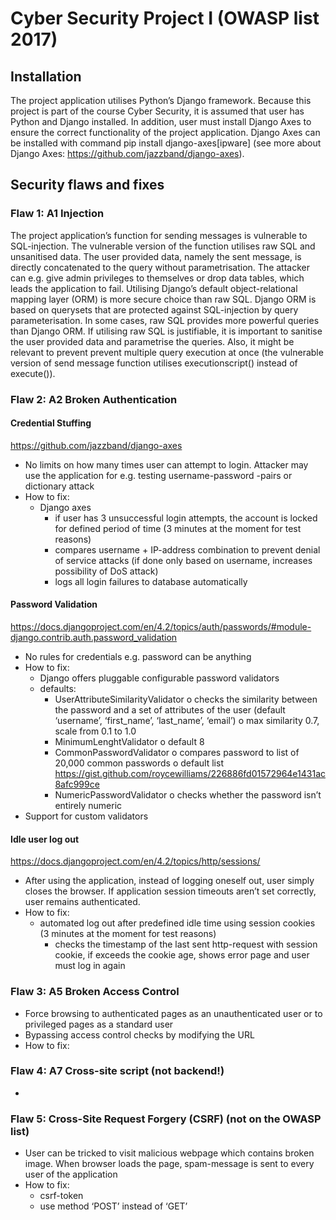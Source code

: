 # Cyber Security Project I (OWASP list 2017)

## Installation
The project application utilises Python’s Django framework. Because this project is part of the course Cyber Security, it is assumed that user has Python and Django installed. In addition, user must install Django Axes to ensure the correct functionality of the project application. Django Axes can be installed with command pip install django-axes[ipware] (see more about Django Axes: https://github.com/jazzband/django-axes). 

## Security flaws and fixes

### Flaw 1: A1 Injection
The project application’s function for sending messages is vulnerable to SQL-injection. The vulnerable version of the function utilises raw SQL and unsanitised data. The user provided data, namely the sent message, is directly concatenated to the query without parametrisation. The attacker can e.g. give admin privileges to themselves or drop data tables, which leads the application to fail. Utilising Django’s default object-relational mapping layer (ORM) is more secure choice than raw SQL. Django ORM is based on querysets that are protected against SQL-injection by query parameterisation.
In some cases, raw SQL provides more powerful queries than Django ORM. If utilising raw SQL is justifiable, it is important to sanitise the user provided data and parametrise the queries. Also, it might be relevant to prevent prevent multiple query execution at once (the vulnerable version of send message function utilises executionscript() instead of execute()). 

### Flaw 2: A2 Broken Authentication
#### Credential Stuffing
https://github.com/jazzband/django-axes
-	No limits on how many times user can attempt to login. Attacker may use the application for e.g. testing username-password -pairs or dictionary attack
-	How to fix:    
    -	Django axes  
        - if user has 3 unsuccessful login attempts, the account is locked for defined period of time (3 minutes at the moment for test reasons)
        -	compares username + IP-address combination to prevent denial of service attacks (if done only based on username, increases possibility of DoS attack) 
        -	logs all login failures to database automatically
#### Password Validation
https://docs.djangoproject.com/en/4.2/topics/auth/passwords/#module-django.contrib.auth.password_validation 
-	No rules for credentials e.g. password can be anything
-	How to fix:
    -	Django offers pluggable configurable password validators
    -	defaults:
        -	UserAttributeSimilarityValidator
            o	checks the similarity between the password and a set of attributes of the user (default ‘username’, ‘first_name’, ‘last_name’, ‘email’)
            o	max similarity 0.7, scale from 0.1 to 1.0
        -	MinimumLenghtValidator
            o	default 8
        -	CommonPasswordValidator
            o	compares password to list of 20,000 common passwords
            o	default list https://gist.github.com/roycewilliams/226886fd01572964e1431ac8afc999ce 
        -	NumericPasswordValidator
            o	checks whether the password isn’t entirely numeric
  -	Support for custom validators
#### Idle user log out
https://docs.djangoproject.com/en/4.2/topics/http/sessions/ 
-	After using the application, instead of logging oneself out, user simply closes the browser. If application session timeouts aren’t set correctly, user remains authenticated.
-	How to fix:
      -	automated log out after predefined idle time using session cookies (3 minutes at the moment for test reasons)
          -	checks the timestamp of the last sent http-request with session cookie, if exceeds the cookie age, shows error page and user must log in again
### Flaw 3: A5 Broken Access Control
-	Force browsing to authenticated pages as an unauthenticated user or to privileged pages as a standard user
-	Bypassing access control checks by modifying the URL
-	How to fix:
### Flaw 4:  A7 Cross-site script (not backend!)
-	
### Flaw 5: Cross-Site Request Forgery (CSRF) (not on the OWASP list)
-	User can be tricked to visit malicious webpage which contains broken image. When browser loads the page, spam-message is sent to every user of the application
-	How to fix:
    -	csrf-token
    - use method ‘POST’ instead of ‘GET’ 
